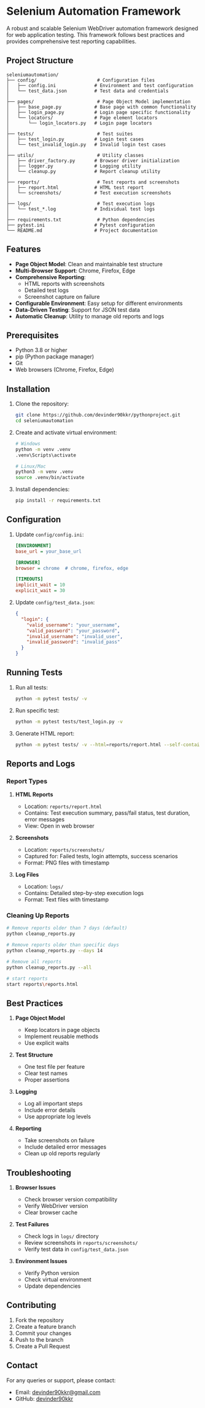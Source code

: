 # Selenium Automation Framework

A robust and scalable Selenium WebDriver automation framework designed for web application testing. This framework follows best practices and provides comprehensive test reporting capabilities.

## Project Structure

```
seleniumautomation/
├── config/                      # Configuration files
│   ├── config.ini              # Environment and test configuration
│   └── test_data.json          # Test data and credentials
│
├── pages/                       # Page Object Model implementation
│   ├── base_page.py            # Base page with common functionality
│   ├── login_page.py           # Login page specific functionality
│   └── locators/               # Page element locators
│       └── login_locators.py   # Login page locators
│
├── tests/                       # Test suites
│   ├── test_login.py           # Login test cases
│   └── test_invalid_login.py   # Invalid login test cases
│
├── utils/                       # Utility classes
│   ├── driver_factory.py       # Browser driver initialization
│   ├── logger.py               # Logging utility
│   └── cleanup.py              # Report cleanup utility
│
├── reports/                     # Test reports and screenshots
│   ├── report.html             # HTML test report
│   └── screenshots/            # Test execution screenshots
│
├── logs/                        # Test execution logs
│   └── test_*.log              # Individual test logs
│
├── requirements.txt             # Python dependencies
├── pytest.ini                  # Pytest configuration
└── README.md                   # Project documentation
```

## Features

- **Page Object Model**: Clean and maintainable test structure
- **Multi-Browser Support**: Chrome, Firefox, Edge
- **Comprehensive Reporting**: 
  - HTML reports with screenshots
  - Detailed test logs
  - Screenshot capture on failure
- **Configurable Environment**: Easy setup for different environments
- **Data-Driven Testing**: Support for JSON test data
- **Automatic Cleanup**: Utility to manage old reports and logs

## Prerequisites

- Python 3.8 or higher
- pip (Python package manager)
- Git
- Web browsers (Chrome, Firefox, Edge)

## Installation

1. Clone the repository:
   ```bash
   git clone https://github.com/devinder90kkr/pythonproject.git
   cd seleniumautomation
   ```

2. Create and activate virtual environment:
   ```bash
   # Windows
   python -m venv .venv
   .venv\Scripts\activate

   # Linux/Mac
   python3 -m venv .venv
   source .venv/bin/activate
   ```

3. Install dependencies:
   ```bash
   pip install -r requirements.txt
   ```

## Configuration

1. Update `config/config.ini`:
   ```ini
   [ENVIRONMENT]
   base_url = your_base_url
   
   [BROWSER]
   browser = chrome  # chrome, firefox, edge
   
   [TIMEOUTS]
   implicit_wait = 10
   explicit_wait = 30
   ```

2. Update `config/test_data.json`:
   ```json
   {
     "login": {
       "valid_username": "your_username",
       "valid_password": "your_password",
       "invalid_username": "invalid_user",
       "invalid_password": "invalid_pass"
     }
   }
   ```

## Running Tests

1. Run all tests:
   ```bash
   python -m pytest tests/ -v
   ```

2. Run specific test:
   ```bash
   python -m pytest tests/test_login.py -v
   ```

3. Generate HTML report:
   ```bash
   python -m pytest tests/ -v --html=reports/report.html --self-contained-html
   ```

## Reports and Logs

### Report Types
1. **HTML Reports**
   - Location: `reports/report.html`
   - Contains: Test execution summary, pass/fail status, test duration, error messages
   - View: Open in web browser

2. **Screenshots**
   - Location: `reports/screenshots/`
   - Captured for: Failed tests, login attempts, success scenarios
   - Format: PNG files with timestamp

3. **Log Files**
   - Location: `logs/`
   - Contains: Detailed step-by-step execution logs
   - Format: Text files with timestamp

### Cleaning Up Reports
```bash
# Remove reports older than 7 days (default)
python cleanup_reports.py

# Remove reports older than specific days
python cleanup_reports.py --days 14

# Remove all reports
python cleanup_reports.py --all

# start reports 
start reports\reports.html
```

## Best Practices

1. **Page Object Model**
   - Keep locators in page objects
   - Implement reusable methods
   - Use explicit waits

2. **Test Structure**
   - One test file per feature
   - Clear test names
   - Proper assertions

3. **Logging**
   - Log all important steps
   - Include error details
   - Use appropriate log levels

4. **Reporting**
   - Take screenshots on failure
   - Include detailed error messages
   - Clean up old reports regularly

## Troubleshooting

1. **Browser Issues**
   - Check browser version compatibility
   - Verify WebDriver version
   - Clear browser cache

2. **Test Failures**
   - Check logs in `logs/` directory
   - Review screenshots in `reports/screenshots/`
   - Verify test data in `config/test_data.json`

3. **Environment Issues**
   - Verify Python version
   - Check virtual environment
   - Update dependencies

## Contributing

1. Fork the repository
2. Create a feature branch
3. Commit your changes
4. Push to the branch
5. Create a Pull Request


## Contact

For any queries or support, please contact:
- Email: devinder90kkr@gmail.com 
- GitHub: [devinder90kkr](https://github.com/devinder90kkr) 